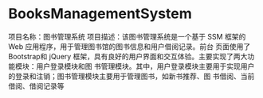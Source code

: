 # BooksManagementSystem
项目名称：图书管理系统
项目描述：该图书管理系统是一个基于 SSM 框架的 Web 应用程序，用于管理图书馆的图书信息和用户借阅记录。前台
页面使用了 Bootstrap和 jQuery 框架，具有良好的用户界面和交互体验。主要实现了两大功能模块：用户登录模块和图
书管理模块。其中，用户登录模块主要用于实现用户的登录和注销；图书管理模块主要用于管理图书，如新书推荐、图
书借阅、当前借阅、借阅记录等
